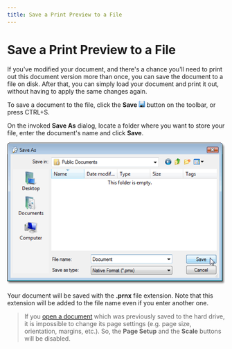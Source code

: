```yaml
---
title: Save a Print Preview to a File
---
```

# Save a Print Preview to a File
If you've modified your document, and there's a chance you'll need to print out this document version more than once, you can save the document to a file on disk. After that, you can simply load your document and print it out, without having to apply the same changes again.

To save a document to the file, click the **Save** ![previewButtonSave](../../../../images/img7259.png) button on the toolbar, or press CTRL+S.

On the invoked **Save As** dialog, locate a folder where you want to store your file, enter the document's name and click **Save**.

![SaveAsDialog](../../../../images/img7376.png)

Your document will be saved with the **.prnx** file extension. Note that this extension will be added to the file name even if you enter another one.

> If you [open a document](load-a-print-preview-from-a-file.md) which was previously saved to the hard drive, it is impossible to change its page settings (e.g. page size, orientation, margins, etc.). So, the **Page Setup** and the **Scale** buttons will be disabled.